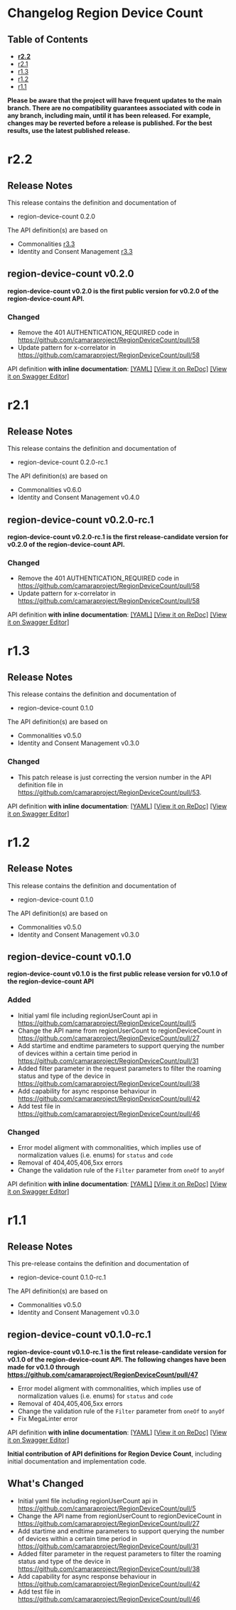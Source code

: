 # Changelog Region Device Count

## Table of Contents
- **[r2.2](#r22)**
- [r2.1](#r21)
- [r1.3](#r12)
- [r1.2](#r12)
- [r1.1](#r11)

**Please be aware that the project will have frequent updates to the main branch. There are no compatibility guarantees associated with code in any branch, including main, until it has been released. For example, changes may be reverted before a release is published. For the best results, use the latest published release.**

# r2.2

## Release Notes


This release contains the definition and documentation of
* region-device-count 0.2.0

The API definition(s) are based on
* Commonalities [r3.3](https://github.com/camaraproject/Commonalities/releases/tag/r3.3)
* Identity and Consent Management [r3.3](https://github.com/camaraproject/IdentityAndConsentManagement/releases/tag/r3.3)

## region-device-count v0.2.0
**region-device-count v0.2.0 is the first public version for v0.2.0 of the region-device-count API.**


### Changed
* Remove the 401 AUTHENTICATION_REQUIRED code in https://github.com/camaraproject/RegionDeviceCount/pull/58
* Update pattern for x-correlator in https://github.com/camaraproject/RegionDeviceCount/pull/58

 API definition **with inline documentation**:
[[YAML]](https://github.com/camaraproject/RegionDeviceCount/blob/r2.1/code/API_definitions/region-device-count.yaml)
[[View it on ReDoc]](https://redocly.github.io/redoc/?url=https://raw.githubusercontent.com/camaraproject/RegionDeviceCount/r2.1/code/API_definitions/region-device-count.yaml&nocors)
[[View it on Swagger Editor]](https://camaraproject.github.io/swagger-ui/?url=https://raw.githubusercontent.com/camaraproject/RegionDeviceCount/r2.1/code/API_definitions/region-device-count.yaml)


# r2.1

## Release Notes


This release contains the definition and documentation of
* region-device-count 0.2.0-rc.1

The API definition(s) are based on
* Commonalities v0.6.0
* Identity and Consent Management v0.4.0

## region-device-count v0.2.0-rc.1
**region-device-count v0.2.0-rc.1 is the first release-candidate version for v0.2.0 of the region-device-count API.**


### Changed
* Remove the 401 AUTHENTICATION_REQUIRED code in https://github.com/camaraproject/RegionDeviceCount/pull/58
* Update pattern for x-correlator in https://github.com/camaraproject/RegionDeviceCount/pull/58

 API definition **with inline documentation**:
[[YAML]](https://github.com/camaraproject/RegionDeviceCount/blob/r2.1/code/API_definitions/region-device-count.yaml)
[[View it on ReDoc]](https://redocly.github.io/redoc/?url=https://raw.githubusercontent.com/camaraproject/RegionDeviceCount/r2.1/code/API_definitions/region-device-count.yaml&nocors)
[[View it on Swagger Editor]](https://camaraproject.github.io/swagger-ui/?url=https://raw.githubusercontent.com/camaraproject/RegionDeviceCount/r2.1/code/API_definitions/region-device-count.yaml)



# r1.3

## Release Notes


This release contains the definition and documentation of
* region-device-count 0.1.0

The API definition(s) are based on
* Commonalities v0.5.0
* Identity and Consent Management v0.3.0


### Changed
* This patch release is just correcting the version number in the API definition file in https://github.com/camaraproject/RegionDeviceCount/pull/53.

 API definition **with inline documentation**:
[[YAML]](https://github.com/camaraproject/RegionDeviceCount/blob/r1.3/code/API_definitions/region-device-count.yaml)
[[View it on ReDoc]](https://redocly.github.io/redoc/?url=https://raw.githubusercontent.com/camaraproject/RegionDeviceCount/r1.3/code/API_definitions/region-device-count.yaml&nocors)
[[View it on Swagger Editor]](https://camaraproject.github.io/swagger-ui/?url=https://raw.githubusercontent.com/camaraproject/RegionDeviceCount/r1.3/code/API_definitions/region-device-count.yaml)

# r1.2

## Release Notes

This release contains the definition and documentation of
* region-device-count 0.1.0

The API definition(s) are based on
* Commonalities v0.5.0
* Identity and Consent Management v0.3.0

## region-device-count v0.1.0

**region-device-count v0.1.0 is the first public release version for v0.1.0 of the region-device-count API**

### Added
* Initial yaml file including regionUserCount api in https://github.com/camaraproject/RegionDeviceCount/pull/5
* Change the API name from regionUserCount to regionDeviceCount in https://github.com/camaraproject/RegionDeviceCount/pull/27
* Add startime and endtime parameters to support querying the number of devices within a certain time period in https://github.com/camaraproject/RegionDeviceCount/pull/31
* Added filter parameter in the request parameters to filter the roaming status and type of the device in https://github.com/camaraproject/RegionDeviceCount/pull/38
* Add capability for async response behaviour in https://github.com/camaraproject/RegionDeviceCount/pull/42
* Add test file in https://github.com/camaraproject/RegionDeviceCount/pull/46

### Changed
* Error model aligment with commonalities, which implies use of normalization values (i.e. enums) for `status` and `code`
* Removal of 404,405,406,5xx errors
* Change the validation rule of the `Filter` parameter from `oneOf` to `anyOf`


 API definition **with inline documentation**:
[[YAML]](https://github.com/camaraproject/RegionDeviceCount/blob/r1.2/code/API_definitions/region-device-count.yaml)
[[View it on ReDoc]](https://redocly.github.io/redoc/?url=https://raw.githubusercontent.com/camaraproject/RegionDeviceCount/r1.2/code/API_definitions/region-device-count.yaml&nocors)
[[View it on Swagger Editor]](https://camaraproject.github.io/swagger-ui/?url=https://raw.githubusercontent.com/camaraproject/RegionDeviceCount/r1.2/code/API_definitions/region-device-count.yaml)

# r1.1
## Release Notes

This pre-release contains the definition and documentation of
* region-device-count 0.1.0-rc.1

The API definition(s) are based on
* Commonalities v0.5.0
* Identity and Consent Management v0.3.0


## region-device-count v0.1.0-rc.1

**region-device-count v0.1.0-rc.1 is the first release-candidate version for v0.1.0 of the region-device-count API. The following changes have been made for v0.1.0 through https://github.com/camaraproject/RegionDeviceCount/pull/47**

  * Error model aligment with commonalities, which implies use of normalization values (i.e. enums) for `status` and `code`
  * Removal of 404,405,406,5xx errors
  * Change the validation rule of the `Filter` parameter from `oneOf` to `anyOf`
  * Fix MegaLinter error

 API definition **with inline documentation**:
[[YAML]](https://github.com/camaraproject/RegionDeviceCount/blob/r1.1/code/API_definitions/region-device-count.yaml)
[[View it on ReDoc]](https://redocly.github.io/redoc/?url=https://raw.githubusercontent.com/camaraproject/RegionDeviceCount/r1.1/code/API_definitions/region-device-count.yaml&nocors)
[[View it on Swagger Editor]](https://camaraproject.github.io/swagger-ui/?url=https://raw.githubusercontent.com/camaraproject/RegionDeviceCount/r1.1/code/API_definitions/region-device-count.yaml)

**Initial contribution of API definitions for Region Device Count**, including initial documentation and implementation code.

## What's Changed
* Initial yaml file including regionUserCount api in https://github.com/camaraproject/RegionDeviceCount/pull/5
* Change the API name from regionUserCount to regionDeviceCount in https://github.com/camaraproject/RegionDeviceCount/pull/27
* Add startime and endtime parameters to support querying the number of devices within a certain time period in https://github.com/camaraproject/RegionDeviceCount/pull/31
* Added filter parameter in the request parameters to filter the roaming status and type of the device in https://github.com/camaraproject/RegionDeviceCount/pull/38
* Add capability for async response behaviour in https://github.com/camaraproject/RegionDeviceCount/pull/42
* Add test file in https://github.com/camaraproject/RegionDeviceCount/pull/46



